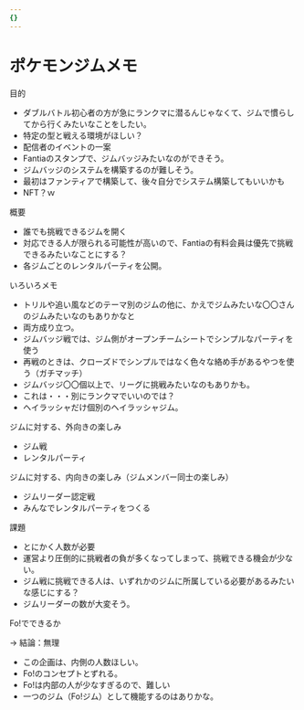 ```yaml
---
{}
---
```

# ポケモンジムメモ

目的

- ダブルバトル初心者の方が急にランクマに潜るんじゃなくて、ジムで慣らしてから行くみたいなことをしたい。  
- 特定の型と戦える環境がほしい？  
- 配信者のイベントの一案  
- Fantiaのスタンプで、ジムバッジみたいなのができそう。  
- ジムバッジのシステムを構築するのが難しそう。  
- 最初はファンティアで構築して、後々自分でシステム構築してもいいかも  
- NFT？ｗ  

概要

- 誰でも挑戦できるジムを開く  
- 対応できる人が限られる可能性が高いので、Fantiaの有料会員は優先で挑戦できるみたいなことにする？  
- 各ジムごとのレンタルパーティを公開。  

いろいろメモ

- トリルや追い風などのテーマ別のジムの他に、かえでジムみたいな〇〇さんのジムみたいなのもありかなと  
- 両方成り立つ。  
- ジムバッジ戦では、ジム側がオープンチームシートでシンプルなパーティを使う  
- 再戦のときは、クローズドでシンプルではなく色々な絡め手があるやつを使う（ガチマッチ）  
- ジムバッジ〇〇個以上で、リーグに挑戦みたいなのもありかも。  
- これは・・・別にランクマでいいのでは？  
- ヘイラッシャだけ個別のヘイラッシャジム。  

ジムに対する、外向きの楽しみ

- ジム戦  
- レンタルパーティ  

ジムに対する、内向きの楽しみ（ジムメンバー同士の楽しみ）

- ジムリーダー認定戦  
- みんなでレンタルパーティをつくる  

課題

- とにかく人数が必要  
- 運営より圧倒的に挑戦者の負が多くなってしまって、挑戦できる機会が少ない。  
- ジム戦に挑戦できる人は、いずれかのジムに所属している必要があるみたいな感じにする？  
- ジムリーダーの数が大変そう。  

Fo!でできるか

→ 結論：無理

- この企画は、内側の人数ほしい。  
- Fo!のコンセプトとずれる。  
- Fo!は内部の人が少なすぎるので、難しい  
- 一つのジム（Fo!ジム）として機能するのはありかな。